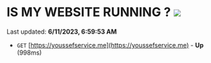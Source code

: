 # IS MY WEBSITE RUNNING ? [![](https://img.shields.io/static/v1?label=Sponsor&message=%E2%9D%A4&logo=GitHub&color=%23fe8e86)](https://github.com/sponsors/<username>)

Last updated: **6/11/2023, 6:59:53 AM**

- `GET` [https://youssefservice.me](https://youssefservice.me) - **Up** (998ms)
